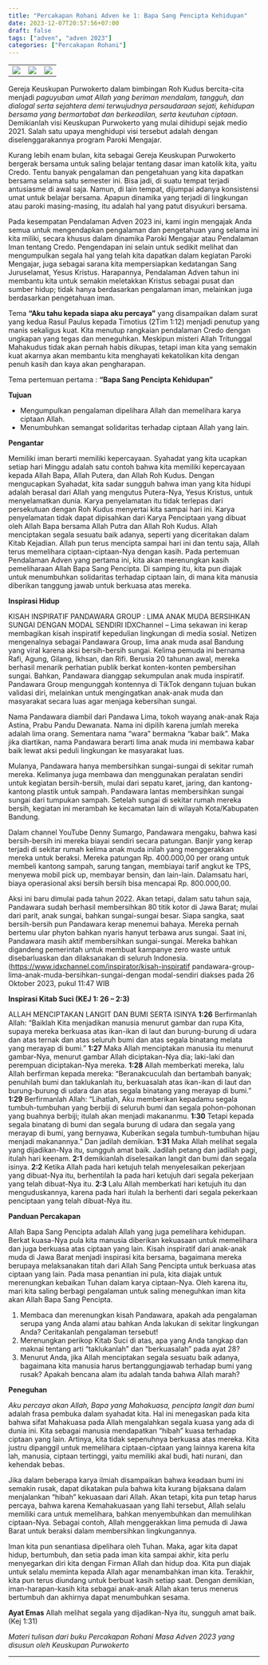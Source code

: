 ```yaml
---
title: "Percakapan Rohani Adven ke 1: Bapa Sang Pencipta Kehidupan"
date: 2023-12-07T20:57:56+07:00
draft: false
tags: ["adven", "adven 2023"]
categories: ["Percakapan Rohani"]
---
```

| | | |
|---|---|---|
| ![](/img/adven7des231.avif) | ![](/img/adven7des232.avif)  | ![](/img/adven7des23.avif)  |

Gereja Keuskupan Purwokerto dalam bimbingan Roh Kudus bercita-cita menjadi *paguyuban umat Allah yang beriman mendalam, tangguh, dan dialogal serta sejahtera demi terwujudnya persaudaraan sejati, kehidupan bersama yang bermartabat dan berkeadilan, serta keutuhan ciptaan*. Demikianlah visi Keuskupan Purwokerto yang mulai dihidupi sejak medio 2021. Salah satu upaya menghidupi visi tersebut adalah dengan diselenggarakannya program Paroki Mengajar.

Kurang lebih enam bulan, kita sebagai Gereja Keuskupan Purwokerto bergerak bersama untuk saling belajar tentang dasar iman katolik kita, yaitu Credo. Tentu banyak pengalaman dan pengetahuan yang kita dapatkan bersama selama satu semester ini. Bisa jadi, di suatu tempat terjadi antusiasme di awal saja. Namun, di lain tempat, dijumpai adanya konsistensi umat untuk belajar bersama. Apapun dinamika yang terjadi di lingkungan atau paroki masing-masing, itu adalah hal yang patut disyukuri bersama.

Pada kesempatan Pendalaman Adven 2023 ini, kami ingin mengajak Anda semua untuk mengendapkan pengalaman dan pengetahuan yang selama ini kita miliki, secara khusus dalam dinamika Paroki Mengajar atau Pendalaman Iman tentang Credo. Pengendapan ini selain untuk sedikit melihat dan mengumpulkan segala hal yang telah kita dapatkan dalam kegiatan Paroki Mengajar, juga sebagai sarana kita mempersiapkan kedatangan Sang Juruselamat, Yesus Kristus. Harapannya, Pendalaman Adven tahun ini membantu kita untuk semakin meletakkan Kristus sebagai pusat dan sumber hidup; tidak hanya berdasarkan pengalaman iman, melainkan juga berdasarkan pengetahuan iman.

Tema **“Aku tahu kepada siapa aku percaya”** yang disampaikan dalam surat yang kedua Rasul Paulus kepada Timotius (2Tim 1:12) menjadi penutup yang manis sekaligus kuat. Kita menutup rangkaian pendalaman Credo dengan ungkapan yang tegas dan meneguhkan. Meskipun misteri Allah Tritunggal Mahakudus tidak akan pernah habis dikupas, tetapi iman kita yang semakin kuat akarnya akan membantu kita menghayati kekatolikan kita dengan penuh kasih dan kaya akan pengharapan.

Tema pertemuan pertama : **“Bapa Sang Pencipta Kehidupan”**

**Tujuan**

-   Mengumpulkan pengalaman dipelihara Allah dan memelihara karya ciptaan Allah.
-   Menumbuhkan semangat solidaritas terhadap ciptaan Allah yang lain.

**Pengantar**

Memiliki iman berarti memiliki kepercayaan. Syahadat yang kita ucapkan setiap hari Minggu adalah satu contoh bahwa kita memiliki kepercayaan kepada Allah Bapa, Allah Putera, dan Allah Roh Kudus. Dengan mengucapkan Syahadat, kita sadar sungguh bahwa iman yang kita hidupi adalah berasal dari Allah yang mengutus Putera-Nya, Yesus Kristus, untuk menyelamatkan dunia. Karya penyelamatan itu tidak terlepas dari persekutuan dengan Roh Kudus menyertai kita sampai hari ini.
Karya penyelamatan tidak dapat dipisahkan dari Karya Penciptaan yang dibuat oleh Allah Bapa bersama Allah Putra dan Allah Roh Kudus. Allah menciptakan segala sesuatu baik adanya, seperti yang diceritakan dalam Kitab Kejadian. Allah pun terus mencipta sampai hari ini dan tentu saja, Allah terus memelihara ciptaan-ciptaan-Nya dengan kasih.
Pada pertemuan Pendalaman Adven yang pertama ini, kita akan merenungkan kasih pemeliharaan Allah Bapa Sang Pencipta. Di samping itu, kita pun diajak untuk menumbuhkan solidaritas terhadap ciptaan lain, di mana kita manusia diberikan tanggung jawab untuk berkuasa atas mereka.

**Inspirasi Hidup**

KISAH INSPIRATIF PANDAWARA GROUP : LIMA ANAK MUDA BERSIHKAN SUNGAI DENGAN MODAL SENDIRI IDXChannel – Lima sekawan ini kerap membagikan kisah inspiratif kepedulian lingkungan di media sosial. Netizen mengenalnya sebagai Pandawara Group, lima anak muda asal Bandung yang viral karena aksi bersih-bersih sungai. Kelima pemuda ini bernama Rafi, Agung, Gilang, Ikhsan, dan Rifi. Berusia 20 tahunan awal, mereka berhasil menarik perhatian publik berkat konten-konten pembersihan sungai. Bahkan, Pandawara dianggap sekumpulan anak muda inspiratif. Pandawara Group mengunggah kontennya di TikTok dengann tujuan bukan validasi diri, melainkan untuk mengingatkan anak-anak muda dan masyarakat secara luas agar menjaga kebersihan sungai.

Nama Pandawara diambil dari Pandawa Lima, tokoh wayang anak-anak Raja Astina, Prabu Pandu Dewanata. Nama ini dipilih karena jumlah mereka adalah lima orang. Sementara nama “wara” bermakna “kabar baik”. Maka jika diartikan, nama Pandawara berarti lima anak muda ini membawa kabar baik lewat aksi peduli lingkungan ke masyarakat luas.

Mulanya, Pandawara hanya membersihkan sungai-sungai di sekitar rumah mereka. Kelimanya juga membawa dan menggunakan peralatan sendiri untuk kegiatan bersih-bersih, mulai dari sepatu karet, jaring, dan kantong-kantong plastik untuk sampah. Pandawara lantas membersihkan sungai sungai dari tumpukan sampah. Setelah sungai di sekitar rumah mereka bersih, kegiatan ini merambah ke kecamatan lain di wilayah Kota/Kabupaten Bandung.

Dalam channel YouTube Denny Sumargo, Pandawara mengaku, bahwa kasi bersih-bersih ini mereka biayai sendiri secara patungan. Banjir yang kerap terjadi di sekitar rumah kelima anak muda inilah yang menggerakkan mereka untuk beraksi. Mereka patungan Rp. 400.000,00 per orang untuk membeli kantong sampah, sarung tangan, membiayai tarif angkut ke TPS, menyewa mobil pick up, membayar bensin, dan lain-lain. Dalamsatu hari, biaya operasional aksi bersih bersih bisa mencapai Rp. 800.000,00.

Aksi ini baru dimulai pada tahun 2022. Akan tetapi, dalam satu tahun saja, Pandawara sudah berhasil membersihkan 80 titik kotor di Jawa Barat; mulai dari parit, anak sungai, bahkan sungai-sungai besar. Siapa sangka, saat bersih-bersih pun Pandawara kerap menemui bahaya. Mereka pernah bertemu ular phyton bahkan nyaris hanyut terbawa arus sungai. Saat ini, Pandawara masih aktif membersihkan sungai-sungai. Mereka bahkan digandeng pemerintah untuk membuat kampanye zero waste untuk disebarluaskan dan dilaksanakan di seluruh Indonesia. (https://www.idxchannel.com/inspirator/kisah-inspiratif pandawara-group-lima-anak-muda-bersihkan-sungai-dengan modal-sendiri diakses pada 26 Oktober 2023, pukul 11:47 WIB

**Inspirasi Kitab Suci (KEJ 1: 26 – 2:3)**

ALLAH MENCIPTAKAN LANGIT DAN BUMI SERTA ISINYA
**1:26** Berfirmanlah Allah: “Baiklah Kita menjadikan manusia menurut gambar dan rupa Kita, supaya mereka berkuasa atas ikan-ikan di laut dan burung-burung di udara dan atas ternak dan atas seluruh bumi dan atas segala binatang melata yang merayap di bumi.”
**1:27** Maka Allah menciptakan manusia itu menurut gambar-Nya, menurut gambar Allah diciptakan-Nya dia; laki-laki dan perempuan diciptakan-Nya mereka.
**1:28** Allah memberkati mereka, lalu Allah berfirman kepada mereka: “Beranakcuculah dan bertambah banyak; penuhilah bumi dan taklukanlah itu, berkuasalah atas ikan-ikan di laut dan burung-burung di udara dan atas segala binatang yang merayap di bumi.”
**1:29** Berfirmanlah Allah: “Lihatlah, Aku memberikan kepadamu segala tumbuh-tumbuhan yang berbiji di seluruh bumi dan segala pohon-pohonan yang buahnya berbiji; itulah akan menjadi makananmu.
**1:30** Tetapi kepada segala binatang di bumi dan segala burung di udara dan segala yang merayap di bumi, yang bernyawa, Kuberikan segala tumbuh-tumbuhan hijau menjadi makanannya.” Dan jadilah demikian.
**1:31** Maka Allah melihat segala yang dijadikan-Nya itu, sungguh amat baik. Jadilah petang dan jadilah pagi, itulah hari keenam.
**2:1** demikianlah diselesaikan langit dan bumi dan segala isinya.
**2:2** Ketika Allah pada hari ketujuh telah menyelesaikan pekerjaan yang dibuat-Nya itu, berhentilah Ia pada hari ketujuh dari segala pekerjaan yang telah dibuat-Nya itu.
**2:3** Lalu Allah memberkati hari ketujuh itu dan menguduskannya, karena pada hari itulah Ia berhenti dari segala pekerkaan penciptaan yang telah dibuat-Nya itu.

**Panduan Percakapan**

Allah Bapa Sang Pencipta adalah Allah yang juga pemelihara kehidupan. Berkat kuasa-Nya pula kita manusia diberikan kekuasaan untuk memelihara dan juga berkuasa atas ciptaan yang lain. Kisah inspiratif dari anak-anak muda di Jawa Barat menjadi inspirasi kita bersama, bagaimana mereka berupaya melaksanakan titah dari Allah Sang Pencipta untuk berkuasa atas ciptaan yang lain. Pada masa penantian ini pula, kita diajak untuk merenungkan kebaikan Tuhan dalam karya ciptaan-Nya. Oleh karena itu, mari kita saling berbagi pengalaman untuk saling meneguhkan iman kita akan Allah Bapa Sang Pencipta.

1.  Membaca dan merenungkan kisah Pandawara, apakah ada pengalaman serupa yang Anda alami atau bahkan Anda lakukan di sekitar lingkungan Anda? Ceritakanlah pengalaman tersebut!
2.  Merenungkan perikop Kitab Suci di atas, apa yang Anda tangkap dan maknai tentang arti “taklukanlah” dan “berkuasalah” pada ayat 28?
3.  Menurut Anda, jika Allah menciptakan segala sesuatu baik adanya, bagaimana kita manusia harus bertanggungjawab terhadap bumi yang rusak? Apakah bencana alam itu adalah tanda bahwa Allah marah?

**Peneguhan**

*Aku percaya akan Allah, Bapa yang Mahakuasa, pencipta langit dan bumi* adalah frasa pembuka dalam syahadat kita.
Hal ini menegaskan pada kita bahwa sifat Mahakuasa pada Allah mengalahkan segala kuasa yang ada di dunia ini. Kita sebagai manusia mendapatkan “hibah” kuasa terhadap ciptaan yang lain. Artinya, kita tidak sepenuhnya berkuasa atas mereka. Kita justru dipanggil untuk memelihara ciptaan-ciptaan yang lainnya karena kita lah, manusia, ciptaan tertinggi, yaitu memiliki akal budi, hati nurani, dan kehendak bebas.

Jika dalam beberapa karya ilmiah disampaikan bahwa keadaan bumi ini semakin rusak, dapat dikatakan pula bahwa kita kurang bijaksana dalam menjalankan “hibah” kekuasaan dari Allah. Akan tetapi, kita pun tetap harus percaya, bahwa karena Kemahakuasaan yang Ilahi tersebut, Allah selalu memiliki cara untuk memelihara, bahkan menyembuhkan dan memulihkan ciptaan-Nya.
Sebagai contoh, Allah menggerakkan lima pemuda di Jawa Barat untuk beraksi dalam membersihkan lingkungannya. 

Iman kita pun senantiasa dipelihara oleh Tuhan. Maka, agar kita dapat hidup, bertumbuh, dan setia pada iman kita sampai akhir, kita perlu menyegarkan diri kita dengan Firman Allah dan hidup doa. Kita pun diajak untuk selalu meminta kepada Allah agar menambahkan iman kita.
Terakhir, kita pun terus diundang untuk berbuat kasih setiap saat. Dengan demikian, iman-harapan-kasih kita sebagai anak-anak Allah akan terus menerus bertumbuh dan akhirnya dapat menumbuhkan sesama.

**Ayat Emas**
Allah melihat segala yang dijadikan-Nya itu, sungguh amat baik. (Kej 1:31)

*Materi tulisan dari buku Percakapan Rohani Masa Adven 2023 yang disusun oleh Keuskupan Purwokerto*

------------------------------------------------------------------------